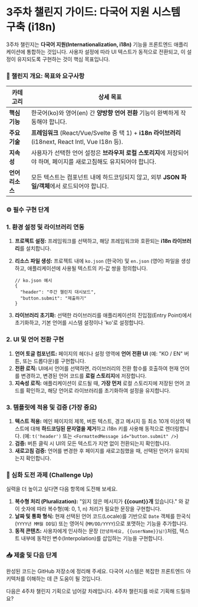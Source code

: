 # 3주차 챌린지 가이드: 다국어 지원 시스템 구축 (i18n)

3주차 챌린지는 **다국어 지원(Internationalization, i18n)** 기능을 프론트엔드 애플리케이션에 통합하는 것입니다. 사용자 설정에 따라 UI 텍스트가 동적으로 전환되고, 이 설정이 유지되도록 구현하는 것이 핵심 목표입니다.

### 🚀 챌린지 개요: 목표와 요구사항

| 카테고리 | 상세 목표 |
| --- | --- |
| **핵심 기능** | 한국어(ko)와 영어(en) 간 **양방향 언어 전환** 기능이 완벽하게 작동해야 합니다. |
| **주요 기술** | **프레임워크** (React/Vue/Svelte 중 택 1) + **i18n 라이브러리** (i18next, React Intl, Vue I18n 등). |
| **지속성** | 사용자가 선택한 언어 설정은 **브라우저 로컬 스토리지**에 저장되어야 하며, 페이지를 새로고침해도 유지되어야 합니다. |
| **언어 리소스** | 모든 텍스트는 컴포넌트 내에 하드코딩되지 않고, 외부 **JSON 파일/객체**에서 로드되어야 합니다. |

### ⚙️ 필수 구현 단계

### 1. 환경 설정 및 라이브러리 연동

1. **프로젝트 설정:** 프레임워크를 선택하고, 해당 프레임워크와 호환되는 **i18n 라이브러리**를 설치합니다.
2. **리소스 파일 생성:** 프로젝트 내에 `ko.json` (한국어) 및 `en.json` (영어) 파일을 생성하고, 애플리케이션에 사용될 텍스트의 키-값 쌍을 정의합니다.
    
    ```
    // ko.json 예시
    {
      "header": "주간 챌린지 대시보드",
      "button.submit": "제출하기"
    }
    
    ```
    
3. **라이브러리 초기화:** 선택한 라이브러리를 애플리케이션의 진입점(Entry Point)에서 초기화하고, 기본 언어를 시스템 설정이나 'ko'로 설정합니다.

### 2. UI 및 언어 전환 구현

1. **언어 토글 컴포넌트:** 페이지의 헤더나 설정 영역에 **언어 전환 UI** (예: "KO / EN" 버튼, 또는 드롭다운)를 구현합니다.
2. **전환 로직:** UI에서 언어를 선택하면, 라이브러리의 전환 함수를 호출하여 현재 언어를 변경하고, 변경된 언어 코드를 **로컬 스토리지**에 저장합니다.
3. **지속성 로직:** 애플리케이션이 로드될 때, **가장 먼저** 로컬 스토리지에 저장된 언어 코드를 확인하고, 해당 언어로 라이브러리를 초기화하여 설정을 유지합니다.

### 3. 템플릿에 적용 및 검증 (가장 중요)

1. **텍스트 적용:** 메인 페이지의 제목, 버튼 텍스트, 경고 메시지 등 최소 10개 이상의 텍스트에 대해 **하드코딩된 문자열을 제거**하고 i18n 키를 사용해 동적으로 렌더링합니다. (예: `t('header')` 또는 `<FormattedMessage id="button.submit" />`)
2. **검증:** 버튼 클릭 시 UI의 모든 텍스트가 지연 없이 전환되는지 확인합니다.
3. **새로고침 검증:** 언어를 변경한 후 페이지를 새로고침했을 때, 선택된 언어가 유지되는지 확인합니다.

### 🌟 심화 도전 과제 (Challenge Up)

실력을 더 높이고 싶다면 다음 항목에 도전해 보세요.

1. **복수형 처리 (Pluralization):** "읽지 않은 메시지가 **{{count}}개** 있습니다." 와 같이 숫자에 따라 복수형(예: 0, 1, n) 처리가 필요한 문장을 구현합니다.
2. **날짜 및 통화 형식:** 현재 선택된 언어 코드(Locale)를 기반으로 `Date` 객체를 한국식 (`YYYY년 MM월 DD일`) 또는 영어식 (`MM/DD/YYYY`)으로 포맷하는 기능을 추가합니다.
3. **동적 콘텐츠:** 사용자에게 인사하는 문장 (`안녕하세요, {{userName}}님!`)처럼, 텍스트 내부에 동적인 변수(Interpolation)를 삽입하는 기능을 구현합니다.

### 📥 제출 및 다음 단계

완성된 코드는 GitHub 저장소에 정리해 주세요. 다국어 시스템은 복잡한 프론트엔드 아키텍처를 이해하는 데 큰 도움이 될 것입니다.

다음은 4주차 챌린지 기획으로 넘어갈 차례입니다. 4주차 챌린지를 바로 기획해 드릴까요?